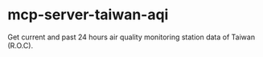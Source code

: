# mcp-server-taiwan-aqi
Get current and past 24 hours air quality monitoring station data of Taiwan (R.O.C).
